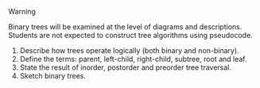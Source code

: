 > [!Warning]
> Binary trees will be examined at the level of diagrams and descriptions. Students are not expected to construct tree algorithms using pseudocode.

1. Describe how trees operate logically (both binary and non-binary).
2. Define the terms: parent, left-child, right-child, subtree, root and leaf.
3. State the result of inorder, postorder and preorder tree traversal.
4. Sketch binary trees.